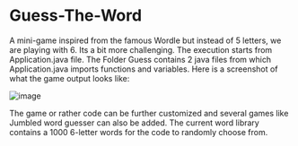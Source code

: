 # Guess-The-Word
A mini-game inspired from the famous Wordle but instead of 5 letters, we are playing with 6. Its a bit more challenging.
The execution starts from Application.java file. The Folder Guess contains 2 java files from which Application.java imports functions and variables.
Here is a screenshot of what the game output looks like:

![image](https://user-images.githubusercontent.com/92170372/228613510-8abc85b3-606e-4d6d-9a64-3104126d3569.png)

The game or rather code can be further customized and several games like Jumbled word guesser can also be added.
The current word library contains a 1000 6-letter words for the code to randomly choose from.
